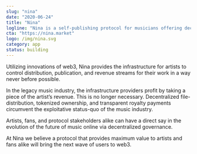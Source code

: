 ```yaml
---
slug: "nina"
date: "2020-06-24"
title: "Nina"
logline: "Nina is a self-publishing protocol for musicians offering decentralized distribution (via Arweave), automated royalty splits, redeemables, and a secondary market."
cta: "https://nina.market"
logo: /img/nina.svg
category: app
status: building
---
```

Utilizing innovations of web3, Nina provides the infrastructure for
artists to control distribution, publication, and revenue streams for
their work in a way never before possible.

In the legacy music industry, the infrastructure providers profit by
taking a piece of the artist’s revenue. This is no longer necessary.
Decentralized file-distribution, tokenized ownership, and transparent
royalty payments circumvent the exploitative status-quo of the music
industry.

Artists, fans, and protocol stakeholders alike can have a direct say in
the evolution of the future of music online via decentralized
governance.

At Nina we believe a protocol that provides maximum value to artists
and fans alike will bring the next wave of users to web3.
